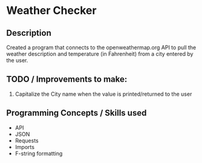 # Weather Checker

## Description
Created a program that connects to the openweathermap.org API to pull the weather description and temperature (in Fahrenheit) from a city entered by the user.


## TODO / Improvements to make:
1. Capitalize the City name when the value is printed/returned to the user




## Programming Concepts / Skills used
- API
- JSON
- Requests
- Imports
- F-string formatting
  